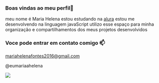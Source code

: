 ### Boas vindas ao meu perfil💙
meu nome é Maria Helena
estou estudando na [alura](https://www.alura.com.br)
estou me desenvolvendo na linguagem javaScript
utilizo esse espaço para minha organização e compartilhamentos dos meus projetos desenvolvidos

### Voce pode entrar em contato comigo 📫

mariahelenafontes2016@gmail.com

@eumariaahelena

![](https://media1.tenor.com/m/mCiM7CmGGI4AAAAC/naruto.gif)
